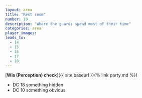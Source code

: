 ```yaml
---
layout: area
title: "Rest room"
number: 19
description: "Where the guards spend most of their time"
categories: area
player_images:
leads_to:
  - 14
  - 15
  - 16
  - 17
  - 18
---
```



[**Wis (Perception) check**]({{ site.baseurl }}{% link party.md %})
* DC 18 something hidden
* DC 10 something obvious


